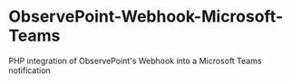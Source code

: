 # ObservePoint-Webhook-Microsoft-Teams
PHP integration of ObservePoint's Webhook into a Microsoft Teams notification
